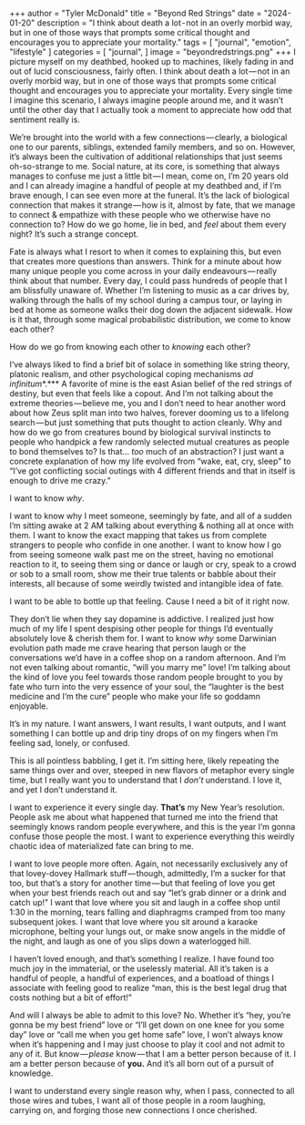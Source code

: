 +++
author = "Tyler McDonald"
title = "Beyond Red Strings"
date = "2024-01-20"
description = "I think about death a lot - not in an overly morbid way, but in one of those ways that prompts some critical thought and encourages you to appreciate your mortality."
tags = [
    "journal",
    "emotion",
    "lifestyle"
]
categories = [
    "journal",
]
image = "beyondredstrings.png"
+++
I picture myself on my deathbed, hooked up to machines, likely fading in and out of lucid consciousness, fairly often. I think about death a lot — not in an overly morbid way, but in one of those ways that prompts some critical thought and encourages you to appreciate your mortality. Every single time I imagine this scenario, I always imagine people around me, and it wasn’t until the other day that I actually took a moment to appreciate how odd that sentiment really is.

We’re brought into the world with a few connections — clearly, a biological one to our parents, siblings, extended family members, and so on. However, it’s always been the cultivation of additional relationships that just seems oh-so-strange to me. Social nature, at its core, is something that always manages to confuse me just a little bit — I mean, come on, I’m 20 years old and I can already imagine a handful of people at my deathbed and, if I’m brave enough, I can see even more at the funeral. It’s the lack of biological connection that makes it strange — how is it, almost by fate, that we manage to connect & empathize with these people who we otherwise have no connection to? How do we go home, lie in bed, and *feel* about them every night? It’s such a strange concept.

Fate is always what I resort to when it comes to explaining this, but even that creates more questions than answers. Think for a minute about how many unique people you come across in your daily endeavours — really think about that number. Every day, I could pass hundreds of people that I am blissfully unaware of. Whether I’m listening to music as a car drives by, walking through the halls of my school during a campus tour, or laying in bed at home as someone walks their dog down the adjacent sidewalk. How is it that, through some magical probabilistic distribution, we come to know each other?

How do we go from knowing each other to *knowing* each other?

I’ve always liked to find a brief bit of solace in something like string theory, platonic realism, and other psychological coping mechanisms *ad infinitum**.*** A favorite of mine is the east Asian belief of the red strings of destiny, but even that feels like a copout. And I’m not talking about the extreme theories — believe me, you and I don’t need to hear another word about how Zeus split man into two halves, forever dooming us to a lifelong search — but just something that puts thought to action cleanly. Why and how do we go from creatures bound by biological survival instincts to people who handpick a few randomly selected mutual creatures as people to bond themselves to? Is that… *too* much of an abstraction? I just want a concrete explanation of how my life evolved from “wake, eat, cry, sleep” to “I’ve got conflicting social outings with 4 different friends and that in itself is enough to drive me crazy.”

I want to know *why*.

I want to know why I meet someone, seemingly by fate, and all of a sudden I’m sitting awake at 2 AM talking about everything & nothing all at once with them. I want to know the exact mapping that takes us from complete strangers to people who confide in one another. I want to know how I go from seeing someone walk past me on the street, having no emotional reaction to it, to seeing them sing or dance or laugh or cry, speak to a crowd or sob to a small room, show me their true talents or babble about their interests, all because of some weirdly twisted and intangible idea of fate.

I want to be able to bottle up that feeling. Cause I need a bit of it right now.

They don’t lie when they say dopamine is addictive. I realized just how much of my life I spent despising other people for things I’d eventually absolutely love & cherish them for. I want to know *why* some Darwinian evolution path made me crave hearing that person laugh or the conversations we’d have in a coffee shop on a random afternoon. And I’m not even talking about romantic, “will you marry me” love! I’m talking about the kind of love you feel towards those random people brought to you by fate who turn into the very essence of your soul, the “laughter is the best medicine and I’m the cure” people who make your life so goddamn enjoyable.

It’s in my nature. I want answers, I want results, I want outputs, and I want something I can bottle up and drip tiny drops of on my fingers when I’m feeling sad, lonely, or confused.

This is all pointless babbling, I get it. I’m sitting here, likely repeating the same things over and over, steeped in new flavors of metaphor every single time, but I really want you to understand that I *don’t* understand. I love it, and yet I don’t understand it.

I want to experience it every single day. **That’s** my New Year’s resolution. People ask me about what happened that turned me into the friend that seemingly knows random people everywhere, and this is the year I’m gonna confuse those people the most. I want to experience everything this weirdly chaotic idea of materialized fate can bring to me.

I want to love people more often. Again, not necessarily exclusively any of that lovey-dovey Hallmark stuff — though, admittedly, I’m a sucker for that too, but that’s a story for another time — but that feeling of love you get when your best friends reach out and say “let’s grab dinner or a drink and catch up!” I want that love where you sit and laugh in a coffee shop until 1:30 in the morning, tears falling and diaphragms cramped from too many subsequent jokes. I want that love where you sit around a karaoke microphone, belting your lungs out, or make snow angels in the middle of the night, and laugh as one of you slips down a waterlogged hill.

I haven’t loved enough, and that’s something I realize. I have found too much joy in the immaterial, or the uselessly material. All it’s taken is a handful of people, a handful of experiences, and a boatload of things I associate with feeling good to realize “man, this is the best legal drug that costs nothing but a bit of effort!”

And will I always be able to admit to this love? No. Whether it’s “hey, you’re gonna be my best friend” love or “I’ll get down on one knee for you some day” love or “call me when you get home safe” love, I won’t always know when it’s happening and I may just choose to play it cool and not admit to any of it. But know — *please* know — that I am a better person because of it. I am a better person because of **you.** And it’s all born out of a pursuit of knowledge.

I want to understand every single reason why, when I pass, connected to all those wires and tubes, I want all of those people in a room laughing, carrying on, and forging those new connections I once cherished.